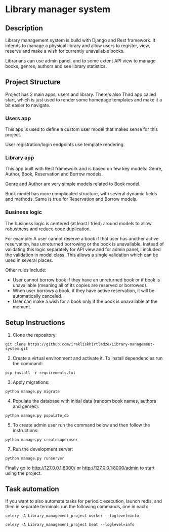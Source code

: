 # Library manager system

## Description
Library management system is build with Django and Rest framework. It intends to manage a physical library and 
allow users to register, view, reserve and make a wish for currently unavailable books.

Librarians can use admin panel, and to some extent API view to manage books, genres, authors and see library statistics.

## Project Structure
Project has 2 main apps: users and library. There's also Third app called start, which is just used to render some
homepage templates and make it a bit easier to navigate.

### Users app
This app is used to define a custom user model that makes sense for this project.

User registration/login endpoints use template rendering.

### Library app
This app built with Rest framework and is based on few key models: Genre, Author, Book, Reservation and Borrow models.

Genre and Author are very simple models related to Book model.

Book model has more complicated structure, with several dynamic fields and methods.
Same is true for Reservation and Borrow models.

### Business logic
The business logic is centered (at least I tried) around models to allow robustness and reduce code duplication.

For example: A user cannot reserve a book if that user has another active reservation, has unreturned borrowing 
or the book is unavailable. Instead of validating this logic separately for API view and for admin panel, I included the validation in model class.
This allows a single validation which can be used in several places.

Other rules include:
- User cannot borrow book if they have an unreturned book or if book is unavailable (meaning all of its copies are
reserved or borrowed).
- When user borrows a book, if they have active reservation, it will be automatically canceled.
- User can make a wish for a book only if the book is unavailable at the moment.

## Setup Instructions

1. Clone the repository:
```
git clone https://github.com/irakliskhirtladze/Library-management-system.git
```
2. Create a virtual environment and activate it. To install dependencies run the command:
```
pip install -r requirements.txt
```
3. Apply migrations:
```
python manage.py migrate
```
4. Populate the database with initial data (random book names, authors and genres):
```
python manage.py populate_db
```
5. To create admin user run the command below and then follow the instructions:
```
python manage.py createsuperuser
```
7. Run the development server:
``` 
python manage.py runserver
```

Finally go to http://127.0.0.1:8000/ or http://127.0.0.1:8000/admin to start using the project.


## Task automation
If you want to also automate tasks for periodic execution, launch redis, 
and then in separate terminals run the following commands, one in each:

```
celery -A Library_management_project worker --loglevel=info
```
```
celery -A Library_management_project beat --loglevel=info
```
